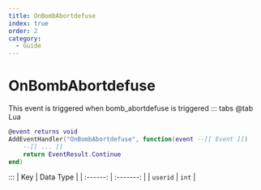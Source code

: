 ```yaml
---
title: OnBombAbortdefuse
index: true
order: 2
category:
  - Guide
---
```


# OnBombAbortdefuse
This event is triggered when bomb_abortdefuse is triggered
::: tabs
@tab Lua
```lua
@event returns void
AddEventHandler("OnBombAbortdefuse", function(event --[[ Event ]])
    --[[ ... ]]
    return EventResult.Continue
end)
```

:::
|    Key   | Data Type |
| :------: | :-------: |
| `userid` |   `int`   |